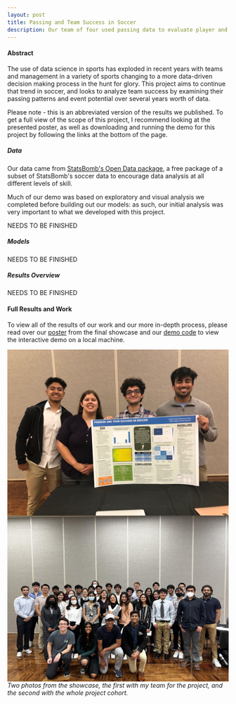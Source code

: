 ```yaml
---
layout: post
title: Passing and Team Success in Soccer
description: Our team of four used passing data to evaluate player and team success in soccer matches, as well as creating an interactive data visualization to view players in different positions.
---
```


#### Abstract
The use of data science in sports has exploded in recent years with teams and management in a variety of sports changing to a more data-driven decision making process in the hunt for glory. This project aims to continue that trend in soccer, and looks to analyze team success by examining their passing patterns and event potential over several years worth of data.

Please note - this is an abbreviated version of the results we published. To get a full view of the scope of this project, I recommend looking at the presented poster, as well as downloading and running the demo for this project by following the links at the bottom of the page.

##### Data
Our data came from [StatsBomb's Open Data package](https://github.com/statsbomb/open-data), a free package of a subset of StatsBomb's soccer data to encourage data analysis at all different levels of skill.

Much of our demo was based on exploratory and visual analysis we completed before building out our models: as such, our initial analysis was very important to what we developed with this project. 

NEEDS TO BE FINISHED


##### Models

NEEDS TO BE FINISHED


##### Results Overview

NEEDS TO BE FINISHED


#### Full Results and Work
To view all of the results of our work and our more in-depth process, please read over our [poster](https://www.canva.com/design/DAE_GZZcC4s/534ixPVnTqEc9SkTeMDmJA/view?utm_content=DAE_GZZcC4s&utm_campaign=designshare&utm_medium=link&utm_source=publishsharelink) from the final showcase and our [demo code](https://github.com/gprasad125/soccerDemo) to view the interactive demo on a local machine.

<img src="/assets/images/soccer_2.JPG"
     alt="A photo of my team of 4 with our project poster."
     style="float: left; margin-right: 10px;" />

<img src="/assets/images/soccer_1.JPG"
     alt="A photo of most of the project cohort for the Data Science Student Society in those two quarters."
     style="float: right; margin-left: 10px;" />

*Two photos from the showcase, the first with my team for the project, and the second with the whole project cohort.*

